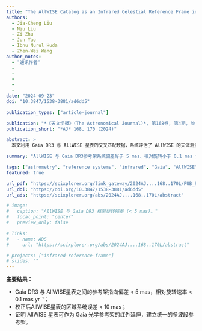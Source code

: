 ```yaml
---
title: "The AllWISE Catalog as an Infrared Celestial Reference Frame in the Gaia Era"
authors:
  - Jia-Cheng Liu
  - Niu Liu
  - Zi Zhu
  - Jun Yao
  - Ibnu Nurul Huda
  - Zhen-Wei Wang
author_notes:
  - "通讯作者"
  - 
  - 
  - 
  - 
  - 
date: "2024-09-23"
doi: "10.3847/1538-3881/ad6dd5"

publication_types: ["article-journal"]

publication: "*《天文学报》(The Astronomical Journal)*, 第168卷, 第4期, 论文编号170 (2024)"
publication_short: "*AJ* 168, 170 (2024)"

abstract: >
  本文利用 Gaia DR3 与 AllWISE 星表的交叉匹配数据，系统评估了 AllWISE 的天体测量精度，并检验其作为 **红外天球参考架** 的可行性。基于超过一百万个交叉源的分析结果显示，AllWISE 与 Gaia DR3 之间的框架定向差小于 **5 mas**，旋转速率低于 **0.1 mas yr⁻¹**，两者保持高度一致。在校正颜色与亮度相关偏差后，AllWISE 位置的区域性系统误差通常小于 **10 mas**。因此，AllWISE 可作为 Gaia 光学参考架的有力红外延伸，为多波段天体测量提供基准。

summary: "AllWISE 与 Gaia DR3参考架系统偏差好于 5 mas、相对旋转小于 0.1 mas yr⁻¹，可作为高精度红外天球参考架。"

tags: ["astrometry", "reference systems", "infrared", "Gaia", "AllWISE"]
featured: true

url_pdf: "https://scixplorer.org/link_gateway/2024AJ....168..170L/PUB_PDF"
url_doi: "https://doi.org/10.3847/1538-3881/ad6dd5"
url_ads: "https://scixplorer.org/abs/2024AJ....168..170L/abstract"

# image:
#   caption: "AllWISE 与 Gaia DR3 框架旋转残差 (< 5 mas)。"
#   focal_point: "center"
#   preview_only: false

# links:
#   - name: ADS
#     url: "https://scixplorer.org/abs/2024AJ....168..170L/abstract"

# projects: ["infrared-reference-frame"]
# slides: ""
---
```


**主要结果：**

- Gaia DR3 与 AllWISE星表之间的参考架指向偏差 < 5 mas，相对旋转速率 < 0.1 mas yr⁻¹；  
- 校正后AllWISE星表的区域系统误差 < 10 mas；  
- 证明 AllWISE 星表可作为 Gaia 光学参考架的红外延伸，建立统一的多波段参考架。  
